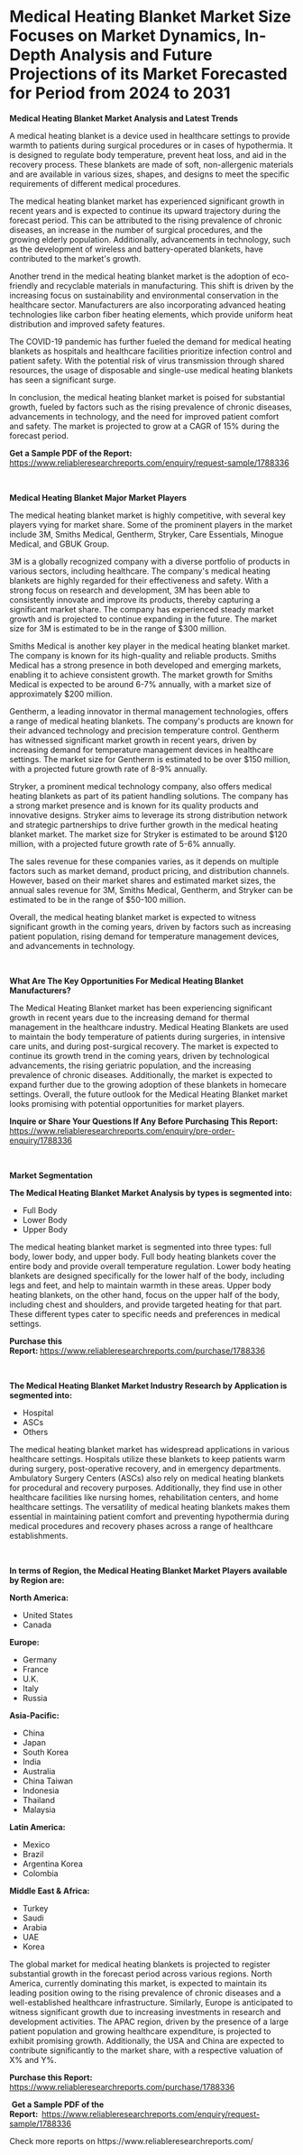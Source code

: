 <p><h1>Medical Heating Blanket Market Size Focuses on Market Dynamics, In-Depth Analysis and Future Projections of its Market Forecasted for Period from 2024 to 2031</h1></p><p><strong>Medical Heating Blanket Market Analysis and Latest Trends</strong></p>
<p><p>A medical heating blanket is a device used in healthcare settings to provide warmth to patients during surgical procedures or in cases of hypothermia. It is designed to regulate body temperature, prevent heat loss, and aid in the recovery process. These blankets are made of soft, non-allergenic materials and are available in various sizes, shapes, and designs to meet the specific requirements of different medical procedures.</p><p>The medical heating blanket market has experienced significant growth in recent years and is expected to continue its upward trajectory during the forecast period. This can be attributed to the rising prevalence of chronic diseases, an increase in the number of surgical procedures, and the growing elderly population. Additionally, advancements in technology, such as the development of wireless and battery-operated blankets, have contributed to the market's growth.</p><p>Another trend in the medical heating blanket market is the adoption of eco-friendly and recyclable materials in manufacturing. This shift is driven by the increasing focus on sustainability and environmental conservation in the healthcare sector. Manufacturers are also incorporating advanced heating technologies like carbon fiber heating elements, which provide uniform heat distribution and improved safety features.</p><p>The COVID-19 pandemic has further fueled the demand for medical heating blankets as hospitals and healthcare facilities prioritize infection control and patient safety. With the potential risk of virus transmission through shared resources, the usage of disposable and single-use medical heating blankets has seen a significant surge.</p><p>In conclusion, the medical heating blanket market is poised for substantial growth, fueled by factors such as the rising prevalence of chronic diseases, advancements in technology, and the need for improved patient comfort and safety. The market is projected to grow at a CAGR of 15% during the forecast period.</p></p>
<p><strong>Get a Sample PDF of the Report:&nbsp;</strong> <a href="https://www.reliableresearchreports.com/enquiry/request-sample/1788336">https://www.reliableresearchreports.com/enquiry/request-sample/1788336</a></p>
<p>&nbsp;</p>
<p><strong>Medical Heating Blanket Major Market Players</strong></p>
<p><p>The medical heating blanket market is highly competitive, with several key players vying for market share. Some of the prominent players in the market include 3M, Smiths Medical, Gentherm, Stryker, Care Essentials, Minogue Medical, and GBUK Group.</p><p>3M is a globally recognized company with a diverse portfolio of products in various sectors, including healthcare. The company's medical heating blankets are highly regarded for their effectiveness and safety. With a strong focus on research and development, 3M has been able to consistently innovate and improve its products, thereby capturing a significant market share. The company has experienced steady market growth and is projected to continue expanding in the future. The market size for 3M is estimated to be in the range of $300 million.</p><p>Smiths Medical is another key player in the medical heating blanket market. The company is known for its high-quality and reliable products. Smiths Medical has a strong presence in both developed and emerging markets, enabling it to achieve consistent growth. The market growth for Smiths Medical is expected to be around 6-7% annually, with a market size of approximately $200 million.</p><p>Gentherm, a leading innovator in thermal management technologies, offers a range of medical heating blankets. The company's products are known for their advanced technology and precision temperature control. Gentherm has witnessed significant market growth in recent years, driven by increasing demand for temperature management devices in healthcare settings. The market size for Gentherm is estimated to be over $150 million, with a projected future growth rate of 8-9% annually.</p><p>Stryker, a prominent medical technology company, also offers medical heating blankets as part of its patient handling solutions. The company has a strong market presence and is known for its quality products and innovative designs. Stryker aims to leverage its strong distribution network and strategic partnerships to drive further growth in the medical heating blanket market. The market size for Stryker is estimated to be around $120 million, with a projected future growth rate of 5-6% annually.</p><p>The sales revenue for these companies varies, as it depends on multiple factors such as market demand, product pricing, and distribution channels. However, based on their market shares and estimated market sizes, the annual sales revenue for 3M, Smiths Medical, Gentherm, and Stryker can be estimated to be in the range of $50-100 million.</p><p>Overall, the medical heating blanket market is expected to witness significant growth in the coming years, driven by factors such as increasing patient population, rising demand for temperature management devices, and advancements in technology.</p></p>
<p>&nbsp;</p>
<p><strong>What Are The Key Opportunities For Medical Heating Blanket Manufacturers?</strong></p>
<p><p>The Medical Heating Blanket market has been experiencing significant growth in recent years due to the increasing demand for thermal management in the healthcare industry. Medical Heating Blankets are used to maintain the body temperature of patients during surgeries, in intensive care units, and during post-surgical recovery. The market is expected to continue its growth trend in the coming years, driven by technological advancements, the rising geriatric population, and the increasing prevalence of chronic diseases. Additionally, the market is expected to expand further due to the growing adoption of these blankets in homecare settings. Overall, the future outlook for the Medical Heating Blanket market looks promising with potential opportunities for market players.</p></p>
<p><strong>Inquire or Share Your Questions If Any Before Purchasing This Report:</strong> <a href="https://www.reliableresearchreports.com/enquiry/pre-order-enquiry/1788336">https://www.reliableresearchreports.com/enquiry/pre-order-enquiry/1788336</a></p>
<p>&nbsp;</p>
<p><strong>Market Segmentation</strong></p>
<p><strong>The Medical Heating Blanket Market Analysis by types is segmented into:</strong></p>
<p><ul><li>Full Body</li><li>Lower Body</li><li>Upper Body</li></ul></p>
<p><p>The medical heating blanket market is segmented into three types: full body, lower body, and upper body. Full body heating blankets cover the entire body and provide overall temperature regulation. Lower body heating blankets are designed specifically for the lower half of the body, including legs and feet, and help to maintain warmth in these areas. Upper body heating blankets, on the other hand, focus on the upper half of the body, including chest and shoulders, and provide targeted heating for that part. These different types cater to specific needs and preferences in medical settings.</p></p>
<p><strong>Purchase this Report:&nbsp;</strong><a href="https://www.reliableresearchreports.com/purchase/1788336">https://www.reliableresearchreports.com/purchase/1788336</a></p>
<p>&nbsp;</p>
<p><strong>The Medical Heating Blanket Market Industry Research by Application is segmented into:</strong></p>
<p><ul><li>Hospital</li><li>ASCs</li><li>Others</li></ul></p>
<p><p>The medical heating blanket market has widespread applications in various healthcare settings. Hospitals utilize these blankets to keep patients warm during surgery, post-operative recovery, and in emergency departments. Ambulatory Surgery Centers (ASCs) also rely on medical heating blankets for procedural and recovery purposes. Additionally, they find use in other healthcare facilities like nursing homes, rehabilitation centers, and home healthcare settings. The versatility of medical heating blankets makes them essential in maintaining patient comfort and preventing hypothermia during medical procedures and recovery phases across a range of healthcare establishments.</p></p>
<p>&nbsp;</p>
<p><strong>In terms of Region, the Medical Heating Blanket Market Players available by Region are:</strong></p>
<p>
    <p> <strong> North America: </strong>
        <ul>
            <li>United States</li>
            <li>Canada</li>
        </ul>
        </p> 
    <p> <strong> Europe: </strong>
        <ul>
            <li>Germany</li>
            <li>France</li>
            <li>U.K.</li>
            <li>Italy</li>
            <li>Russia</li>
        </ul>
        </p> 
    <p> <strong> Asia-Pacific: </strong>
        <ul>
            <li>China</li>
            <li>Japan</li>
            <li>South Korea</li>
            <li>India</li>
            <li>Australia</li>
            <li>China Taiwan</li>
            <li>Indonesia</li>
            <li>Thailand</li>
            <li>Malaysia</li>
        </ul>
        </p> 
    <p> <strong> Latin America: </strong>
        <ul>
            <li>Mexico</li>
            <li>Brazil</li>
            <li>Argentina Korea</li>
            <li>Colombia</li>
        </ul>
        </p> 
    <p> <strong> Middle East & Africa: </strong>
        <ul>
            <li>Turkey</li>
            <li>Saudi</li>
            <li>Arabia</li>
            <li>UAE</li>
            <li>Korea</li>
        </ul>
    </p>
    </p>
<p><p>The global market for medical heating blankets is projected to register substantial growth in the forecast period across various regions. North America, currently dominating this market, is expected to maintain its leading position owing to the rising prevalence of chronic diseases and a well-established healthcare infrastructure. Similarly, Europe is anticipated to witness significant growth due to increasing investments in research and development activities. The APAC region, driven by the presence of a large patient population and growing healthcare expenditure, is projected to exhibit promising growth. Additionally, the USA and China are expected to contribute significantly to the market share, with a respective valuation of X% and Y%.</p></p>
<p><strong>Purchase this Report: </strong><a href="https://www.reliableresearchreports.com/purchase/1788336">https://www.reliableresearchreports.com/purchase/1788336</a></p>
<p>&nbsp;<strong>Get a Sample PDF of the Report:&nbsp;&nbsp;</strong><a href="https://www.reliableresearchreports.com/enquiry/request-sample/1788336">https://www.reliableresearchreports.com/enquiry/request-sample/1788336</a></p>
<p><strong></strong></p>
<p>Check more reports on https://www.reliableresearchreports.com/</p>